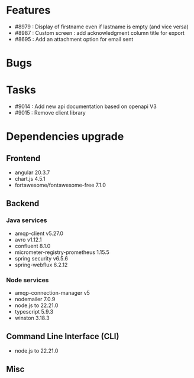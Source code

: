 
# Features

- #8979 : Display of firstname even if lastname is empty (and vice versa)
- #8987 : Custom screen : add acknowledgment column title for export
- #8695 : Add an attachment option for email sent

# Bugs

# Tasks

- #9014 : Add new api documentation based on openapi V3
- #9015 : Remove client library

  
# Dependencies upgrade

## Frontend

- angular 20.3.7
- chart.js 4.5.1
- fortawesome/fontawesome-free 7.1.0

## Backend 


### Java services 
- amqp-client v5.27.0
- avro v1.12.1
- confluent 8.1.0
- micrometer-registry-prometheus 1.15.5
- spring security v6.5.6
- spring-webflux 6.2.12

  
### Node services

- amqp-connection-manager v5
- nodemailer 7.0.9
- node.js to 22.21.0 
- typescript 5.9.3
- winston 3.18.3


## Command Line Interface (CLI)

- node.js to 22.21.0 

## Misc





